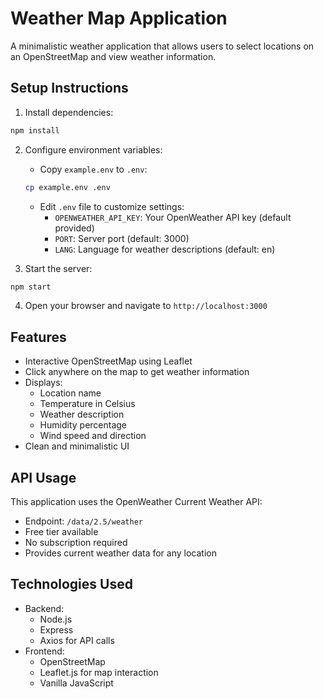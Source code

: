 # Weather Map Application

A minimalistic weather application that allows users to select locations on an OpenStreetMap and view weather information.

## Setup Instructions

1. Install dependencies:

```bash
npm install
```

2. Configure environment variables:

   - Copy `example.env` to `.env`:

   ```bash
   cp example.env .env
   ```

   - Edit `.env` file to customize settings:
     - `OPENWEATHER_API_KEY`: Your OpenWeather API key (default provided)
     - `PORT`: Server port (default: 3000)
     - `LANG`: Language for weather descriptions (default: en)

3. Start the server:

```bash
npm start
```

4. Open your browser and navigate to `http://localhost:3000`

## Features

- Interactive OpenStreetMap using Leaflet
- Click anywhere on the map to get weather information
- Displays:
  - Location name
  - Temperature in Celsius
  - Weather description
  - Humidity percentage
  - Wind speed and direction
- Clean and minimalistic UI

## API Usage

This application uses the OpenWeather Current Weather API:

- Endpoint: `/data/2.5/weather`
- Free tier available
- No subscription required
- Provides current weather data for any location

## Technologies Used

- Backend:
  - Node.js
  - Express
  - Axios for API calls
- Frontend:
  - OpenStreetMap
  - Leaflet.js for map interaction
  - Vanilla JavaScript
